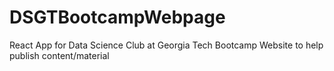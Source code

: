 # DSGTBootcampWebpage
React App for Data Science Club at Georgia Tech Bootcamp Website to help publish content/material
